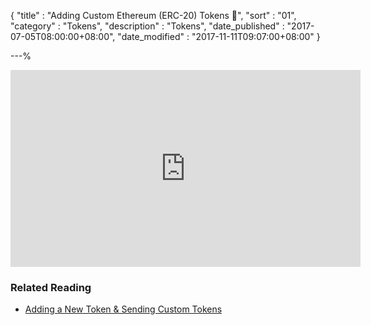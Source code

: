 {
"title"       : "Adding Custom Ethereum (ERC-20) Tokens 🎥",
"sort"        : "01",
"category"    : "Tokens",
"description" : "Tokens",
"date_published" : "2017-07-05T08:00:00+08:00",
"date_modified"  : "2017-11-11T09:07:00+08:00"
}

---%


<div class="video__wrapper">
<iframe width="560" height="315" src="https://www.youtube.com/embed/2zHcAdvnk98" frameborder="0" allowfullscreen></iframe>
</div>

### Related Reading
- [Adding a New Token & Sending Custom Tokens]({{https://myetherwallet.github.io/knowledge-base/send/adding-new-token-and-sending-custom-tokens.html}})

